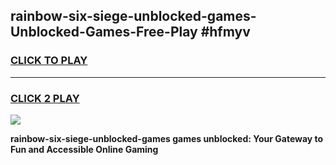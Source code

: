 
## rainbow-six-siege-unblocked-games-Unblocked-Games-Free-Play #hfmyv
<h3>
<a href="https://us.freeplayer.one?title=rainbow-six-siege-unblocked-games&ref=9M">CLICK TO PLAY</a></h3>
<hr>

<h3>
<a href="https://us.freeplayer.one?title=rainbow-six-siege-unblocked-games&ref=9M">CLICK 2 PLAY</a>
  
</h3>

<a href="https://us.freeplayer.one?title=rainbow-six-siege-unblocked-games&ref=9M"><img src="https://clearcache.store/games.png"></a>


**rainbow-six-siege-unblocked-games games unblocked: Your Gateway to Fun and Accessible Online Gaming**
